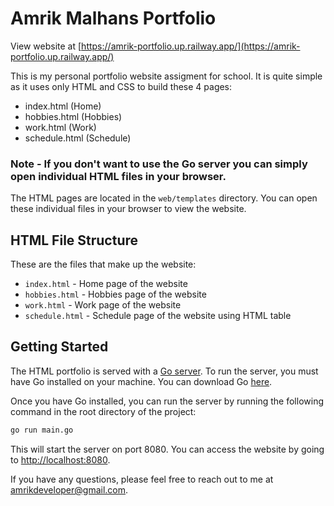# Amrik Malhans Portfolio

View website at [https://amrik-portfolio.up.railway.app/](https://amrik-portfolio.up.railway.app/)

This is my personal portfolio website assigment for school. It is quite simple as it uses only HTML and CSS to build these 4 pages:

- index.html (Home)
- hobbies.html (Hobbies)
- work.html (Work)
- schedule.html (Schedule)

### Note - If you don't want to use the Go server you can simply open individual HTML files in your browser.

The HTML pages are located in the `web/templates` directory. You can open these individual files in your browser to view the website.

## HTML File Structure

These are the files that make up the website:

- `index.html` - Home page of the website
- `hobbies.html` - Hobbies page of the website
- `work.html` - Work page of the website
- `schedule.html` - Schedule page of the website using HTML table

## Getting Started

The HTML portfolio is served with a [Go server](https://golang.org/). To run the server, you must have Go installed on your machine. You can download Go [here](https://golang.org/dl/).

Once you have Go installed, you can run the server by running the following command in the root directory of the project:

```bash
go run main.go
```

This will start the server on port 8080. You can access the website by going to [http://localhost:8080](http://localhost:8080).


If you have any questions, please feel free to reach out to me at [amrikdeveloper@gmail.com](mailto:amrikdeveloper@gmail.com).
